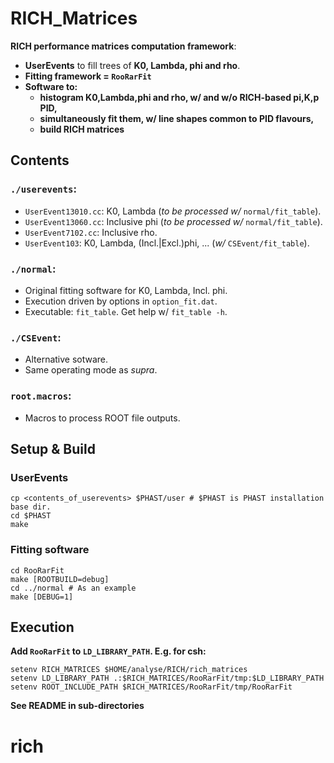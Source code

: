 # RICH_Matrices

**RICH performance matrices computation framework**:
 - **UserEvents** to fill trees of **K0, Lambda, phi and rho**.
 - **Fitting framework = `RooRarFit`**
 - **Software to:**
   - **histogram K0,Lambda,phi and rho, w/ and w/o RICH-based pi,K,p PID,**
   - **simultaneously fit them, w/ line shapes common to PID flavours,**
   - **build RICH matrices**

## Contents
### `./userevents`:
 - `UserEvent13010.cc`: K0, Lambda (*to be processed w/* `normal/fit_table`).
 - `UserEvent13060.cc`: Inclusive phi (*to be processed w/* `normal/fit_table`).
 - `UserEvent7102.cc`:  Inclusive rho.
 - `UserEvent103`: K0, Lambda, (Incl.|Excl.)phi, ... (*w/* `CSEvent/fit_table`).
### `./normal`:
 - Original fitting software for K0, Lambda, Incl. phi.
 - Execution driven by options in `option_fit.dat`.
 - Executable: `fit_table`. Get help w/ `fit_table -h`.
### `./CSEvent`:
 - Alternative sotware.
 - Same operating mode as *supra*.
### `root.macros`:
 - Macros to process ROOT file outputs.

## Setup & Build
### UserEvents
```
cp <contents_of_userevents> $PHAST/user # $PHAST is PHAST installation base dir.
cd $PHAST
make
```
### Fitting software
```
cd RooRarFit
make [ROOTBUILD=debug]
cd ../normal # As an example
make [DEBUG=1]
```

## Execution

**Add `RooRarFit` to `LD_LIBRARY_PATH`. E.g. for csh:**
```
setenv RICH_MATRICES $HOME/analyse/RICH/rich_matrices
setenv LD_LIBRARY_PATH .:$RICH_MATRICES/RooRarFit/tmp:$LD_LIBRARY_PATH
setenv ROOT_INCLUDE_PATH $RICH_MATRICES/RooRarFit/tmp/RooRarFit
```
**See README in sub-directories**
# rich
